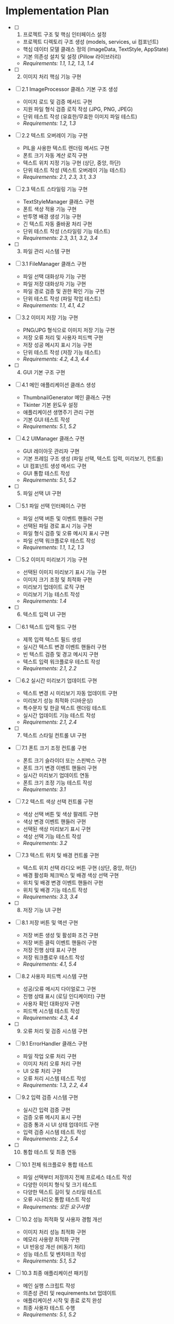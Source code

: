 # Implementation Plan

- [ ] 1. 프로젝트 구조 및 핵심 인터페이스 설정
  - 프로젝트 디렉토리 구조 생성 (models, services, ui 컴포넌트)
  - 핵심 데이터 모델 클래스 정의 (ImageData, TextStyle, AppState)
  - 기본 의존성 설치 및 설정 (Pillow 라이브러리)
  - _Requirements: 1.1, 1.2, 1.3, 1.4_

- [ ] 2. 이미지 처리 핵심 기능 구현
- [ ] 2.1 ImageProcessor 클래스 기본 구조 생성
  - 이미지 로드 및 검증 메서드 구현
  - 지원 파일 형식 검증 로직 작성 (JPG, PNG, JPEG)
  - 단위 테스트 작성 (유효한/무효한 이미지 파일 테스트)
  - _Requirements: 1.2, 1.3_

- [ ] 2.2 텍스트 오버레이 기능 구현
  - PIL을 사용한 텍스트 렌더링 메서드 구현
  - 폰트 크기 자동 계산 로직 구현
  - 텍스트 위치 지정 기능 구현 (상단, 중앙, 하단)
  - 단위 테스트 작성 (텍스트 오버레이 기능 테스트)
  - _Requirements: 2.1, 2.3, 3.1, 3.3_

- [ ] 2.3 텍스트 스타일링 기능 구현
  - TextStyleManager 클래스 구현
  - 폰트 색상 적용 기능 구현
  - 반투명 배경 생성 기능 구현
  - 긴 텍스트 자동 줄바꿈 처리 구현
  - 단위 테스트 작성 (스타일링 기능 테스트)
  - _Requirements: 2.3, 3.1, 3.2, 3.4_

- [ ] 3. 파일 관리 시스템 구현
- [ ] 3.1 FileManager 클래스 구현
  - 파일 선택 대화상자 기능 구현
  - 파일 저장 대화상자 기능 구현
  - 파일 경로 검증 및 권한 확인 기능 구현
  - 단위 테스트 작성 (파일 작업 테스트)
  - _Requirements: 1.1, 4.1, 4.2_

- [ ] 3.2 이미지 저장 기능 구현
  - PNG/JPG 형식으로 이미지 저장 기능 구현
  - 저장 오류 처리 및 사용자 피드백 구현
  - 저장 성공 메시지 표시 기능 구현
  - 단위 테스트 작성 (저장 기능 테스트)
  - _Requirements: 4.2, 4.3, 4.4_

- [ ] 4. GUI 기본 구조 구현
- [ ] 4.1 메인 애플리케이션 클래스 생성
  - ThumbnailGenerator 메인 클래스 구현
  - Tkinter 기본 윈도우 설정
  - 애플리케이션 생명주기 관리 구현
  - 기본 GUI 테스트 작성
  - _Requirements: 5.1, 5.2_

- [ ] 4.2 UIManager 클래스 구현
  - GUI 레이아웃 관리자 구현
  - 기본 프레임 구조 생성 (파일 선택, 텍스트 입력, 미리보기, 컨트롤)
  - UI 컴포넌트 생성 메서드 구현
  - GUI 통합 테스트 작성
  - _Requirements: 5.1, 5.2_

- [ ] 5. 파일 선택 UI 구현
- [ ] 5.1 파일 선택 인터페이스 구현
  - 파일 선택 버튼 및 이벤트 핸들러 구현
  - 선택된 파일 경로 표시 기능 구현
  - 파일 형식 검증 및 오류 메시지 표시 구현
  - 파일 선택 워크플로우 테스트 작성
  - _Requirements: 1.1, 1.2, 1.3_

- [ ] 5.2 이미지 미리보기 기능 구현
  - 선택된 이미지 미리보기 표시 기능 구현
  - 이미지 크기 조정 및 최적화 구현
  - 미리보기 업데이트 로직 구현
  - 미리보기 기능 테스트 작성
  - _Requirements: 1.4_

- [ ] 6. 텍스트 입력 UI 구현
- [ ] 6.1 텍스트 입력 필드 구현
  - 제목 입력 텍스트 필드 생성
  - 실시간 텍스트 변경 이벤트 핸들러 구현
  - 빈 텍스트 검증 및 경고 메시지 구현
  - 텍스트 입력 워크플로우 테스트 작성
  - _Requirements: 2.1, 2.2_

- [ ] 6.2 실시간 미리보기 업데이트 구현
  - 텍스트 변경 시 미리보기 자동 업데이트 구현
  - 미리보기 성능 최적화 (디바운싱)
  - 특수문자 및 한글 텍스트 렌더링 테스트
  - 실시간 업데이트 기능 테스트 작성
  - _Requirements: 2.1, 2.4_

- [ ] 7. 텍스트 스타일 컨트롤 UI 구현
- [ ] 7.1 폰트 크기 조정 컨트롤 구현
  - 폰트 크기 슬라이더 또는 스핀박스 구현
  - 폰트 크기 변경 이벤트 핸들러 구현
  - 실시간 미리보기 업데이트 연동
  - 폰트 크기 조정 기능 테스트 작성
  - _Requirements: 3.1_

- [ ] 7.2 텍스트 색상 선택 컨트롤 구현
  - 색상 선택 버튼 및 색상 팔레트 구현
  - 색상 변경 이벤트 핸들러 구현
  - 선택된 색상 미리보기 표시 구현
  - 색상 선택 기능 테스트 작성
  - _Requirements: 3.2_

- [ ] 7.3 텍스트 위치 및 배경 컨트롤 구현
  - 텍스트 위치 선택 라디오 버튼 구현 (상단, 중앙, 하단)
  - 배경 활성화 체크박스 및 배경 색상 선택 구현
  - 위치 및 배경 변경 이벤트 핸들러 구현
  - 위치 및 배경 기능 테스트 작성
  - _Requirements: 3.3, 3.4_

- [ ] 8. 저장 기능 UI 구현
- [ ] 8.1 저장 버튼 및 액션 구현
  - 저장 버튼 생성 및 활성화 조건 구현
  - 저장 버튼 클릭 이벤트 핸들러 구현
  - 저장 진행 상태 표시 구현
  - 저장 워크플로우 테스트 작성
  - _Requirements: 4.1, 5.4_

- [ ] 8.2 사용자 피드백 시스템 구현
  - 성공/오류 메시지 다이얼로그 구현
  - 진행 상태 표시 (로딩 인디케이터) 구현
  - 사용자 확인 대화상자 구현
  - 피드백 시스템 테스트 작성
  - _Requirements: 4.3, 4.4_

- [ ] 9. 오류 처리 및 검증 시스템 구현
- [ ] 9.1 ErrorHandler 클래스 구현
  - 파일 작업 오류 처리 구현
  - 이미지 처리 오류 처리 구현
  - UI 오류 처리 구현
  - 오류 처리 시스템 테스트 작성
  - _Requirements: 1.3, 2.2, 4.4_

- [ ] 9.2 입력 검증 시스템 구현
  - 실시간 입력 검증 구현
  - 검증 오류 메시지 표시 구현
  - 검증 통과 시 UI 상태 업데이트 구현
  - 입력 검증 시스템 테스트 작성
  - _Requirements: 2.2, 5.4_

- [ ] 10. 통합 테스트 및 최종 연동
- [ ] 10.1 전체 워크플로우 통합 테스트
  - 파일 선택부터 저장까지 전체 프로세스 테스트 작성
  - 다양한 이미지 형식 및 크기 테스트
  - 다양한 텍스트 길이 및 스타일 테스트
  - 오류 시나리오 통합 테스트 작성
  - _Requirements: 모든 요구사항_

- [ ] 10.2 성능 최적화 및 사용자 경험 개선
  - 이미지 처리 성능 최적화 구현
  - 메모리 사용량 최적화 구현
  - UI 반응성 개선 (비동기 처리)
  - 성능 테스트 및 벤치마크 작성
  - _Requirements: 5.1, 5.2_

- [ ] 10.3 최종 애플리케이션 패키징
  - 메인 실행 스크립트 작성
  - 의존성 관리 및 requirements.txt 업데이트
  - 애플리케이션 시작 및 종료 로직 완성
  - 최종 사용자 테스트 수행
  - _Requirements: 5.1, 5.2_